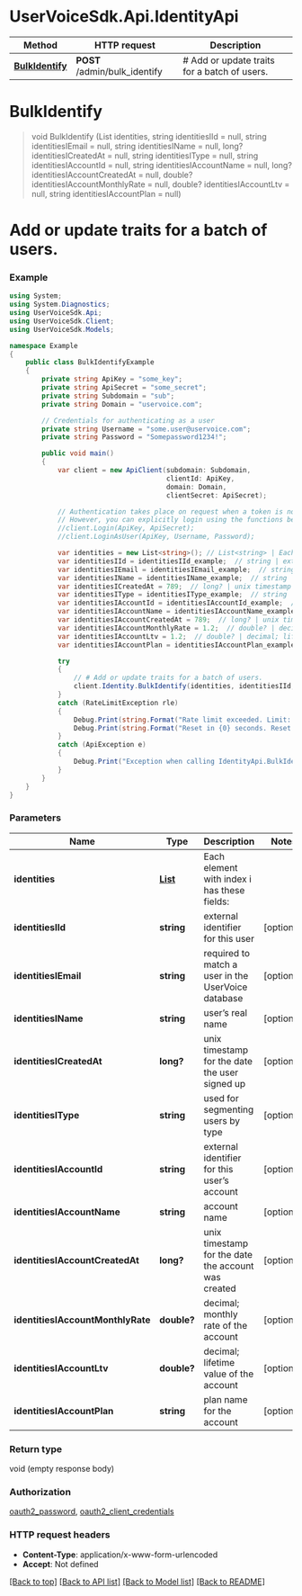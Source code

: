 # UserVoiceSdk.Api.IdentityApi

Method | HTTP request | Description
------------- | ------------- | -------------
[**BulkIdentify**](IdentityApi.md#bulkidentify) | **POST** /admin/bulk_identify | # Add or update traits for a batch of users.


<a name="bulkidentify"></a>
# **BulkIdentify**
> void BulkIdentify (List<string> identities, string identitiesIId = null, string identitiesIEmail = null, string identitiesIName = null, long? identitiesICreatedAt = null, string identitiesIType = null, string identitiesIAccountId = null, string identitiesIAccountName = null, long? identitiesIAccountCreatedAt = null, double? identitiesIAccountMonthlyRate = null, double? identitiesIAccountLtv = null, string identitiesIAccountPlan = null)

# Add or update traits for a batch of users.

### Example
```csharp
using System;
using System.Diagnostics;
using UserVoiceSdk.Api;
using UserVoiceSdk.Client;
using UserVoiceSdk.Models;

namespace Example
{
    public class BulkIdentifyExample
    {
        private string ApiKey = "some_key";
        private string ApiSecret = "some_secret";
        private string Subdomain = "sub";
        private string Domain = "uservoice.com";

		// Credentials for authenticating as a user
		private string Username = "some.user@uservoice.com";
		private string Password = "Somepassword1234!";

        public void main()
        {
            var client = new ApiClient(subdomain: Subdomain,
									   clientId: ApiKey,
									   domain: Domain,
									   clientSecret: ApiSecret);

			// Authentication takes place on request when a token is not available
			// However, you can explicitly login using the functions below
			//client.Login(ApiKey, ApiSecret);
			//client.LoginAsUser(ApiKey, Username, Password);

            var identities = new List<string>(); // List<string> | Each element with index i has these fields:
            var identitiesIId = identitiesIId_example;  // string | external identifier for this user (optional) 
            var identitiesIEmail = identitiesIEmail_example;  // string | required to match a user in the UserVoice database (optional) 
            var identitiesIName = identitiesIName_example;  // string | user’s real name (optional) 
            var identitiesICreatedAt = 789;  // long? | unix timestamp for the date the user signed up (optional) 
            var identitiesIType = identitiesIType_example;  // string | used for segmenting users by type (optional) 
            var identitiesIAccountId = identitiesIAccountId_example;  // string | external identifier for this user’s account (optional) 
            var identitiesIAccountName = identitiesIAccountName_example;  // string | account name (optional) 
            var identitiesIAccountCreatedAt = 789;  // long? | unix timestamp for the date the account was created (optional) 
            var identitiesIAccountMonthlyRate = 1.2;  // double? | decimal; monthly rate of the account (optional) 
            var identitiesIAccountLtv = 1.2;  // double? | decimal; lifetime value of the account (optional) 
            var identitiesIAccountPlan = identitiesIAccountPlan_example;  // string | plan name for the account (optional) 

            try
            {
                // # Add or update traits for a batch of users.
                client.Identity.BulkIdentify(identities, identitiesIId, identitiesIEmail, identitiesIName, identitiesICreatedAt, identitiesIType, identitiesIAccountId, identitiesIAccountName, identitiesIAccountCreatedAt, identitiesIAccountMonthlyRate, identitiesIAccountLtv, identitiesIAccountPlan);
            }
            catch (RateLimitException rle)
            {
                Debug.Print(string.Format("Rate limit exceeded. Limit: {0}, Remaining: {1}, Reset: {2}", client.RateLimiting.Limit, client.RateLimiting.Remaining, client.RateLimiting.Reset));
                Debug.Print(string.Format("Reset in {0} seconds. Reset at {1} UTC", client.RateLimiting.ResetIn(), client.RateLimiting.ResetAt()));
            }
            catch (ApiException e)
            {
                Debug.Print("Exception when calling IdentityApi.BulkIdentify: " + e.Message );
            }
        }
    }
}
```

### Parameters

Name | Type | Description  | Notes
------------- | ------------- | ------------- | -------------
 **identities** | [**List<string>**](string.md)| Each element with index i has these fields: | 
 **identitiesIId** | **string**| external identifier for this user | [optional] 
 **identitiesIEmail** | **string**| required to match a user in the UserVoice database | [optional] 
 **identitiesIName** | **string**| user’s real name | [optional] 
 **identitiesICreatedAt** | **long?**| unix timestamp for the date the user signed up | [optional] 
 **identitiesIType** | **string**| used for segmenting users by type | [optional] 
 **identitiesIAccountId** | **string**| external identifier for this user’s account | [optional] 
 **identitiesIAccountName** | **string**| account name | [optional] 
 **identitiesIAccountCreatedAt** | **long?**| unix timestamp for the date the account was created | [optional] 
 **identitiesIAccountMonthlyRate** | **double?**| decimal; monthly rate of the account | [optional] 
 **identitiesIAccountLtv** | **double?**| decimal; lifetime value of the account | [optional] 
 **identitiesIAccountPlan** | **string**| plan name for the account | [optional] 

### Return type

void (empty response body)

### Authorization

[oauth2_password](../README.md#oauth2_password), [oauth2_client_credentials](../README.md#oauth2_client_credentials)

### HTTP request headers

 - **Content-Type**: application/x-www-form-urlencoded
 - **Accept**: Not defined

[[Back to top]](#) [[Back to API list]](../README.md#documentation-for-api-endpoints) [[Back to Model list]](../README.md#documentation-for-models) [[Back to README]](../README.md)

